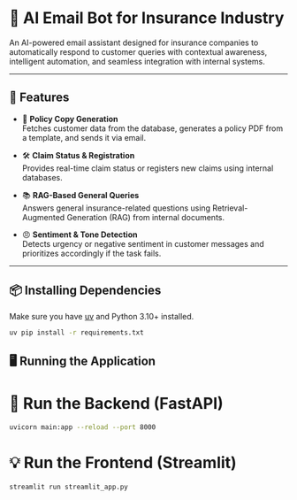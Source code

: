 # 🧠 AI Email Bot for Insurance Industry

An AI-powered email assistant designed for insurance companies to automatically respond to customer queries with contextual awareness, intelligent automation, and seamless integration with internal systems.

---

## 🚀 Features

- 📄 **Policy Copy Generation**  
  Fetches customer data from the database, generates a policy PDF from a template, and sends it via email.

- 🛠️ **Claim Status & Registration**  
  Provides real-time claim status or registers new claims using internal databases.

- 📚 **RAG-Based General Queries**  
  Answers general insurance-related questions using Retrieval-Augmented Generation (RAG) from internal documents.

- 😠 **Sentiment & Tone Detection**  
  Detects urgency or negative sentiment in customer messages and prioritizes accordingly if the task fails. 

---

## 📦 Installing Dependencies

Make sure you have [uv](https://pypi.org/project/uv/) and Python 3.10+ installed.

```bash
uv pip install -r requirements.txt
```

## 🖥️ Running the Application

# 🔧 Run the Backend (FastAPI)

```bash
uvicorn main:app --reload --port 8000
```

# 💡 Run the Frontend (Streamlit)

```bash
streamlit run streamlit_app.py
```
